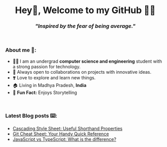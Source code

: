 <h1 align="center" font-size="5">Hey👋, Welcome to my GitHub 👨‍💻</h1>
<h3 align="center"><strong><i><b>"Inspired by the fear of being average."</b></i></strong></h3>

<br/>

<!-- About me Section -->

<h3 align="left">About me 🫠:</h3>

- 👨‍🎓 I am an undergrad **computer science and engineering** student with a strong passion for technology.
- 🌱 Always open to collaborations on projects with innovative ideas.
- ❣️ Love to explore and learn new things.
- 🏠 Living in Madhya Pradesh, **India**
- 🙂 **Fun Fact:** Enjoys Storytelling

<br/>

<!-- Latest Blog Section -->

<h3 align="left">Latest Blog posts ⌨️: </h3>

- [Cascading Style Sheet: Useful Shorthand Properties](https://ambrishkd.hashnode.dev/css-useful-shorthand-properties)
- [Git Cheat Sheet: Your Handy Quick Reference](https://ambrishkd.hashnode.dev/git-cheat-sheet)
- [JavaScript vs TypeScript: What is the difference?](https://ambrishkd.hashnode.dev/javascript-vs-typescript)

<br/>

<!--
<h1></h1>
-->

<!--
<br/>
-->

<!-- Views and Visitor Count Section -->

<!--
<p align="right">
  <img src="https://komarev.com/ghpvc/?username=ambrish-kd&style=plastic&label=Views"><img>
  <img src="https://badges.pufler.dev/visits/ambrish-kd/ambrish-kd?color=black&logo=github" />
</p>
-->

<!-- Connect with me Section -->

<!--
<h3 align="right">Connect with Me</h3>

<p align="right">
  <a href="https://ambrishkd.hashnode.dev/" target="blank"><img align="center" src="https://cdn.jsdelivr.net/npm/simple-icons@9.15.0/icons/hashnode.svg" alt="ambrishkd" height="30" width="40" /></a>
  <a href="https://www.linkedin.com/in/ambrishdubey/" target="blank"><img align="center" src="https://cdn.jsdelivr.net/npm/simple-icons@9.15.0/icons/linkedin.svg" alt="ambrishdubey" height="30" width="40" /></a>
</p>
-->
